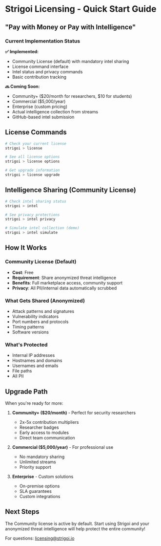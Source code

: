 # Strigoi Licensing - Quick Start Guide

## "Pay with Money or Pay with Intelligence"

### Current Implementation Status

**✅ Implemented:**
- Community License (default) with mandatory intel sharing
- License command interface
- Intel status and privacy commands
- Basic contribution tracking

**🔜 Coming Soon:**
- Community+ ($20/month for researchers, $10 for students)
- Commercial ($5,000/year) 
- Enterprise (custom pricing)
- Actual intelligence collection from streams
- GitHub-based intel submission

## License Commands

```bash
# Check your current license
strigoi > license

# See all license options
strigoi > license options

# Get upgrade information
strigoi > license upgrade
```

## Intelligence Sharing (Community License)

```bash
# Check intel sharing status
strigoi > intel

# See privacy protections
strigoi > intel privacy

# Simulate intel collection (demo)
strigoi > intel simulate
```

## How It Works

### Community License (Default)
- **Cost**: Free
- **Requirement**: Share anonymized threat intelligence
- **Benefits**: Full marketplace access, community support
- **Privacy**: All PII/internal data automatically scrubbed

### What Gets Shared (Anonymized)
- Attack patterns and signatures
- Vulnerability indicators
- Port numbers and protocols
- Timing patterns
- Software versions

### What's Protected
- Internal IP addresses
- Hostnames and domains
- Usernames and emails
- File paths
- All PII

## Upgrade Path

When you're ready for more:

1. **Community+ ($20/month)** - Perfect for security researchers
   - 2x-5x contribution multipliers
   - Researcher badges
   - Early access to modules
   - Direct team communication

2. **Commercial ($5,000/year)** - For professional use
   - No mandatory sharing
   - Unlimited streams
   - Priority support

3. **Enterprise** - Custom solutions
   - On-premise options
   - SLA guarantees
   - Custom integrations

## Next Steps

The Community license is active by default. Start using Strigoi and your anonymized threat intelligence will help protect the entire community!

For questions: licensing@strigoi.io